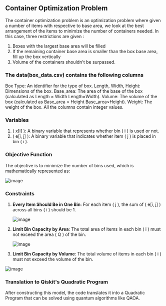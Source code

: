 ## Container Optimization Problem

The container optimization problem is an optimization problem where given a number of items with respective to base area, we look at the best arrangement of the items to minimize the number of containers needed. In this case, three restrictions are given : 
1. Boxes with the largest base area will be filled
2. If the remaining container base area is smaller than the box base area, fill up the box vertically
3. Volume of the containers shouldn't be surpassed.

### The data(box_data.csv) contains the following columns

Box Type: An identifier for the type of box.
Length, Width, Height: Dimensions of the box.
Base_area: The area of the base of the box (calculated as 
Length
×
Width
Length×Width).
Volume: The volume of the box (calculated as 
Base_area
×
Height
Base_area×Height).
Weight: The weight of the box.
All the columns contain integer values.

### Variables

1. \( x[i] \): A binary variable that represents whether bin \( i \) is used or not.
2. \( e[i, j] \): A binary variable that indicates whether item \( j \) is placed in bin \( i \).

### Objective Function

The objective is to minimize the number of bins used, which is mathematically represented as:

![image](https://github.com/kathy060415/CityHackQuantumOptimization/assets/71390293/cdaa1b5c-6172-49b9-98a4-1292f5269f79)

### Constraints

1. **Every Item Should Be in One Bin**: For each item \( j \), the sum of \( e[i, j] \) across all bins \( i \) should be 1.

   ![image](https://github.com/kathy060415/CityHackQuantumOptimization/assets/71390293/108263b3-5922-4b68-8016-cae746ffa8f7)

2. **Limit Bin Capacity by Area**: The total area of items in each bin \( i \) must not exceed the area \( Q \) of the bin.


   ![image](https://github.com/kathy060415/CityHackQuantumOptimization/assets/71390293/0d174503-3f8d-4dd0-8632-201d3c26790a)

   
3.  **Limit Bin Capacity by Volume**: The total volume of items in each bin \( i \) must not exceed the volume of the bin.


   ![image](https://github.com/kathy060415/CityHackQuantumOptimization/assets/71390293/c75e65e0-5b8a-485c-ab9c-cc0642059df0)


### Translation to Qiskit's Quadratic Program

After constructing this model, the code translates it into a Quadratic Program that can be solved using quantum algorithms like QAOA.

